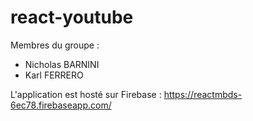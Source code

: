 # react-youtube

Membres du groupe : 
  - Nicholas BARNINI
  - Karl FERRERO

L'application est hosté sur Firebase : https://reactmbds-6ec78.firebaseapp.com/
